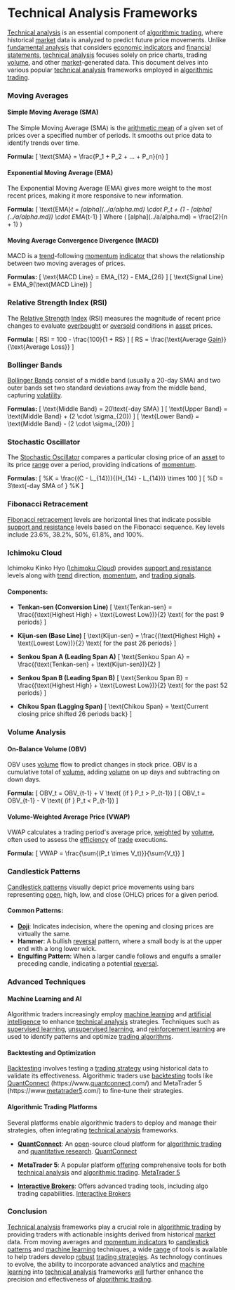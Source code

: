 # Technical Analysis Frameworks

[Technical analysis](../t/technical_analysis.md) is an essential component of [algorithmic trading](../a/algorithmic_trading.md), where historical [market](../m/market.md) data is analyzed to predict future price movements. Unlike [fundamental analysis](../f/fundamental_analysis.md) that considers [economic indicators](../e/economic_indicators.md) and [financial statements](../f/financial_statements.md), [technical analysis](../t/technical_analysis.md) focuses solely on price charts, trading [volume](../v/volume.md), and other [market](../m/market.md)-generated data. This document delves into various popular [technical analysis](../t/technical_analysis.md) frameworks employed in [algorithmic trading](../a/algorithmic_trading.md).

### Moving Averages

#### Simple Moving Average (SMA)
The Simple Moving Average (SMA) is the [arithmetic mean](../a/arithmetic_mean.md) of a given set of prices over a specified number of periods. It smooths out price data to identify trends over time.

**Formula:**
\[ \text{SMA} = \frac{P_1 + P_2 + ... + P_n}{n} \]

#### Exponential Moving Average (EMA)
The Exponential Moving Average (EMA) gives more weight to the most recent prices, making it more responsive to new information.

**Formula:**
\[ \text{EMA}_t = \[alpha](../a/alpha.md) \cdot P_t + (1 - \[alpha](../a/alpha.md)) \cdot EMA_{t-1} \]
Where \( \[alpha](../a/alpha.md) = \frac{2}{n + 1} \)

#### Moving Average Convergence Divergence (MACD)
MACD is a [trend](../t/trend.md)-following [momentum](../m/momentum.md) [indicator](../i/indicator.md) that shows the relationship between two moving averages of prices.

**Formulas:**
\[ \text{MACD Line} = EMA_{12} - EMA_{26} \]
\[ \text{Signal Line} = EMA_9(\text{MACD Line}) \]

### Relative Strength Index (RSI)

The [Relative Strength](../r/relative_strength.md) [Index](../i/index_instrument.md) (RSI) measures the magnitude of recent price changes to evaluate [overbought](../o/overbought.md) or [oversold](../o/oversold.md) conditions in [asset](../a/asset.md) prices.

**Formula:**
\[ RSI = 100 - \frac{100}{1 + RS} \]
\[ RS = \frac{\text{Average [Gain](../g/gain.md)}}{\text{Average Loss}} \]

### Bollinger Bands

[Bollinger Bands](../b/bollinger_bands.md) consist of a middle band (usually a 20-day SMA) and two outer bands set two standard deviations away from the middle band, capturing [volatility](../v/volatility.md).

**Formulas:**
\[ \text{Middle Band} = 20\text{-day SMA} \]
\[ \text{Upper Band} = \text{Middle Band} + (2 \cdot \sigma_{20}) \]
\[ \text{Lower Band} = \text{Middle Band} - (2 \cdot \sigma_{20}) \]

### Stochastic Oscillator

The [Stochastic Oscillator](../s/stochastic_oscillator.md) compares a particular closing price of an [asset](../a/asset.md) to its price [range](../r/range.md) over a period, providing indications of [momentum](../m/momentum.md).

**Formulas:**
\[ \%K = \frac{(C - L_{14})}{(H_{14} - L_{14})} \times 100 \]
\[ \%D = 3\text{-day SMA of } \%K \]

### Fibonacci Retracement

[Fibonacci retracement](../f/fibonacci_retracement.md) levels are horizontal lines that indicate possible [support and resistance](../s/support_and_resistance.md) levels based on the Fibonacci sequence. Key levels include 23.6%, 38.2%, 50%, 61.8%, and 100%.

### Ichimoku Cloud

Ichimoku Kinko Hyo ([Ichimoku Cloud](../i/ichimoku_cloud.md)) provides [support and resistance](../s/support_and_resistance.md) levels along with [trend](../t/trend.md) direction, [momentum](../m/momentum.md), and [trading signals](../t/trading_signals.md).

#### Components:
- **Tenkan-sen (Conversion Line)**
\[ \text{Tenkan-sen} = \frac{(\text{Highest High} + \text{Lowest Low})}{2} \text{ for the past 9 periods} \]

- **Kijun-sen (Base Line)**
\[ \text{Kijun-sen} = \frac{(\text{Highest High} + \text{Lowest Low})}{2} \text{ for the past 26 periods} \]

- **Senkou Span A (Leading Span A)**
\[ \text{Senkou Span A} = \frac{(\text{Tenkan-sen} + \text{Kijun-sen})}{2} \]

- **Senkou Span B (Leading Span B)**
\[ \text{Senkou Span B} = \frac{(\text{Highest High} + \text{Lowest Low})}{2} \text{ for the past 52 periods} \]

- **Chikou Span (Lagging Span)**
\[ \text{Chikou Span} = \text{Current closing price shifted 26 periods back} \]

### Volume Analysis

#### On-Balance Volume (OBV)
OBV uses [volume](../v/volume.md) flow to predict changes in stock price. OBV is a cumulative total of [volume](../v/volume.md), adding [volume](../v/volume.md) on up days and subtracting on down days.

**Formula:**
\[ OBV_t = OBV_{t-1} + V \text{ (if } P_t > P_{t-1}) \]
\[ OBV_t = OBV_{t-1} - V \text{ (if } P_t < P_{t-1}) \]

#### Volume-Weighted Average Price (VWAP)
VWAP calculates a trading period's average price, [weighted](../w/weighted.md) by [volume](../v/volume.md), often used to assess the [efficiency](../e/efficiency.md) of [trade](../t/trade.md) executions.

**Formula:**
\[ VWAP = \frac{\sum{(P_t \times V_t)}}{\sum{V_t}} \]

### Candlestick Patterns

[Candlestick patterns](../c/candlestick_patterns.md) visually depict price movements using bars representing [open](../o/open.md), high, low, and close (OHLC) prices for a given period.

#### Common Patterns:
- **[Doji](../d/doji.md)**: Indicates indecision, where the opening and closing prices are virtually the same.
- **Hammer**: A bullish [reversal](../r/reversal.md) pattern, where a small body is at the upper end with a long lower wick.
- **Engulfing Pattern**: When a larger candle follows and engulfs a smaller preceding candle, indicating a potential [reversal](../r/reversal.md).

### Advanced Techniques

#### Machine Learning and AI
Algorithmic traders increasingly employ [machine learning](../m/machine_learning.md) and [artificial intelligence](../a/artificial_intelligence_in_trading.md) to enhance [technical analysis](../t/technical_analysis.md) strategies. Techniques such as [supervised learning](../s/supervised_learning.md), [unsupervised learning](../u/unsupervised_learning.md), and [reinforcement learning](../r/reinforcement_learning.md) are used to identify patterns and optimize [trading algorithms](../t/trading_algorithms.md).

#### Backtesting and Optimization
[Backtesting](../b/backtesting.md) involves testing a [trading strategy](../t/trading_strategy.md) using historical data to validate its effectiveness. Algorithmic traders use [backtesting](../b/backtesting.md) tools like [QuantConnect](../q/quantconnect.md) (https://www.[quantconnect](../q/quantconnect.md).com/) and MetaTrader 5 (https://www.[metatrader5](../m/metatrader5.md).com/) to fine-tune their strategies.

#### Algorithmic Trading Platforms
Several platforms enable algorithmic traders to deploy and manage their strategies, often integrating [technical analysis](../t/technical_analysis.md) frameworks.

- **[QuantConnect](../q/quantconnect.md)**: An [open](../o/open.md)-source cloud platform for [algorithmic trading](../a/algorithmic_trading.md) and [quantitative research](../q/quantitative_research.md).
  [QuantConnect](https://www.quantconnect.com/)
  
- **MetaTrader 5**: A popular platform [offering](../o/offering.md) comprehensive tools for both [technical analysis](../t/technical_analysis.md) and [algorithmic trading](../a/algorithmic_trading.md).
  [MetaTrader 5](https://www.metatrader5.com/)
  
- **[Interactive Brokers](../i/interactive_brokers.md)**: Offers advanced trading tools, including algo trading capabilities.
  [Interactive Brokers](https://www.interactivebrokers.com/)

### Conclusion

[Technical analysis](../t/technical_analysis.md) frameworks play a crucial role in [algorithmic trading](../a/algorithmic_trading.md) by providing traders with actionable insights derived from historical [market](../m/market.md) data. From moving averages and [momentum indicators](../m/momentum_indicators.md) to [candlestick patterns](../c/candlestick_patterns.md) and [machine learning](../m/machine_learning.md) techniques, a wide [range](../r/range.md) of tools is available to help traders develop [robust](../r/robust.md) [trading strategies](../t/trading_strategies.md). As technology continues to evolve, the ability to incorporate advanced analytics and [machine learning](../m/machine_learning.md) into [technical analysis](../t/technical_analysis.md) frameworks [will](../w/will.md) further enhance the precision and effectiveness of [algorithmic trading](../a/algorithmic_trading.md).
